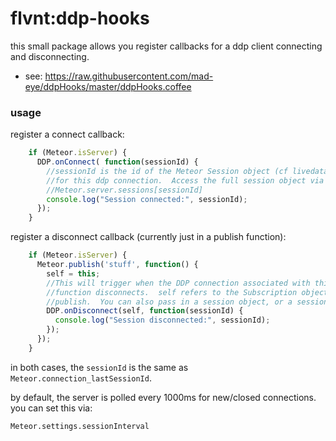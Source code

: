 flvnt:ddp-hooks
===============

this small package allows you register callbacks for a ddp client connecting
and disconnecting.


- see: https://raw.githubusercontent.com/mad-eye/ddpHooks/master/ddpHooks.coffee


### usage

register a connect callback:

```javascript
    if (Meteor.isServer) {
      DDP.onConnect( function(sessionId) {
        //sessionId is the id of the Meteor Session object (cf livedata package)
        //for this ddp connection.  Access the full session object via
        //Meteor.server.sessions[sessionId]
        console.log("Session connected:", sessionId);
      });
    }
```

register a disconnect callback (currently just in a publish function):

```javascript
    if (Meteor.isServer) {
      Meteor.publish('stuff', function() {
        self = this;
        //This will trigger when the DDP connection associated with this publish
        //function disconnects.  self refers to the Subscription object for this
        //publish.  You can also pass in a session object, or a sessionId.
        DDP.onDisconnect(self, function(sessionId) {
          console.log("Session disconnected:", sessionId);
        });
      });
    }
```

in both cases, the `sessionId` is the same as `Meteor.connection_lastSessionId`.

by default, the server is polled every 1000ms for new/closed connections.  you can
set this via:

    Meteor.settings.sessionInterval
